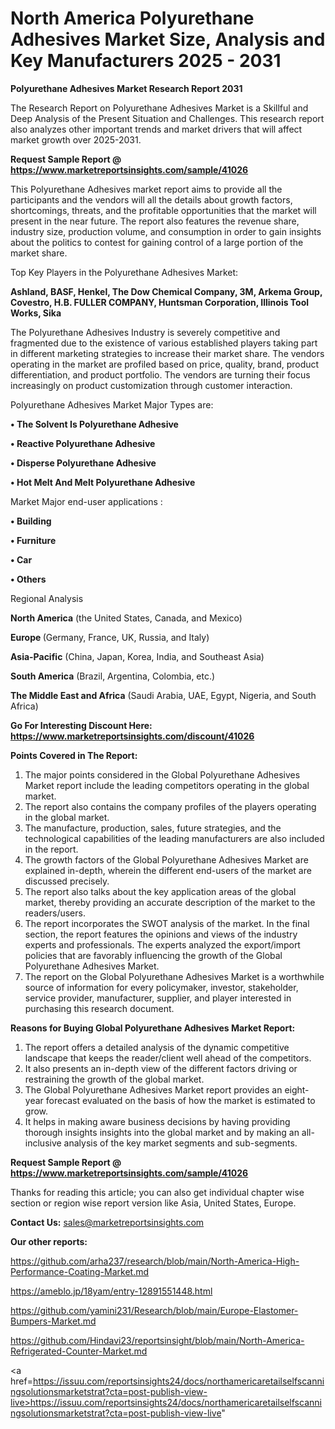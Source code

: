 # North America Polyurethane Adhesives Market Size, Analysis and Key Manufacturers 2025 - 2031

<strong>Polyurethane Adhesives Market Research Report 2031</strong>

The Research Report on Polyurethane Adhesives Market is a Skillful and Deep Analysis of the Present Situation and Challenges. This research report also analyzes other important trends and market drivers that will affect market growth over 2025-2031.

<strong>Request Sample Report @ <a href=https://www.marketreportsinsights.com/sample/41026>https://www.marketreportsinsights.com/sample/41026</a></strong>

This Polyurethane Adhesives market report aims to provide all the participants and the vendors will all the details about growth factors, shortcomings, threats, and the profitable opportunities that the market will present in the near future. The report also features the revenue share, industry size, production volume, and consumption in order to gain insights about the politics to contest for gaining control of a large portion of the market share.

Top Key Players in the Polyurethane Adhesives Market:

<strong>Ashland, BASF, Henkel, The Dow Chemical Company, 3M, Arkema Group, Covestro, H.B. FULLER COMPANY, Huntsman Corporation, Illinois Tool Works, Sika</strong>

The Polyurethane Adhesives Industry is severely competitive and fragmented due to the existence of various established players taking part in different marketing strategies to increase their market share. The vendors operating in the market are profiled based on price, quality, brand, product differentiation, and product portfolio. The vendors are turning their focus increasingly on product customization through customer interaction.

Polyurethane Adhesives Market Major Types are:

<strong>•  The Solvent Is Polyurethane Adhesive

•  Reactive Polyurethane Adhesive

•  Disperse Polyurethane Adhesive

•  Hot Melt And Melt Polyurethane Adhesive</strong>

Market Major end-user applications :

<strong>•  Building

•  Furniture

•  Car

•  Others</strong>

Regional Analysis

</u><strong><b>North America</b></strong> (the United States, Canada, and Mexico)

<strong><b>Europe </b></strong>(Germany, France, UK, Russia, and Italy)

<strong><b>Asia-Pacific</b></strong> (China, Japan, Korea, India, and Southeast Asia)

<strong><b>South America</b></strong> (Brazil, Argentina, Colombia, etc.)

<strong><b>The Middle East and Africa</b></strong> (Saudi Arabia, UAE, Egypt, Nigeria, and South Africa)

<strong>Go For Interesting Discount Here: <a href=https://www.marketreportsinsights.com/discount/41026>https://www.marketreportsinsights.com/discount/41026</a></strong>

<strong>Points Covered in The Report:</strong>
<ol>
  <li>The major points considered in the Global Polyurethane Adhesives Market report include the leading competitors operating in the global market.</li>
  <li>The report also contains the company profiles of the players operating in the global market.</li>
  <li>The manufacture, production, sales, future strategies, and the technological capabilities of the leading manufacturers are also included in the report.</li>
  <li>The growth factors of the Global Polyurethane Adhesives Market are explained in-depth, wherein the different end-users of the market are discussed precisely.</li>
  <li>The report also talks about the key application areas of the global market, thereby providing an accurate description of the market to the readers/users.</li>
  <li>The report incorporates the SWOT analysis of the market. In the final section, the report features the opinions and views of the industry experts and professionals. The experts analyzed the export/import policies that are favorably influencing the growth of the Global Polyurethane Adhesives Market.</li>
  <li>The report on the Global Polyurethane Adhesives Market is a worthwhile source of information for every policymaker, investor, stakeholder, service provider, manufacturer, supplier, and player interested in purchasing this research document.</li>
</ol>
<strong>Reasons for Buying Global Polyurethane Adhesives Market Report:</strong>

<ol>
  <li>The report offers a detailed analysis of the dynamic competitive landscape that keeps the reader/client well ahead of the competitors.</li>
  <li>It also presents an in-depth view of the different factors driving or restraining the growth of the global market.</li>
  <li>The Global Polyurethane Adhesives Market report provides an eight-year forecast evaluated on the basis of how the market is estimated to grow.</li>
  <li>It helps in making aware business decisions by having providing thorough insights insights into the global market and by making an all-inclusive analysis of the key market segments and sub-segments.</li>
</ol>
<strong>Request Sample Report @ <a href=https://www.marketreportsinsights.com/sample/41026>https://www.marketreportsinsights.com/sample/41026</a></strong>


Thanks for reading this article; you can also get individual chapter wise section or region wise report version like Asia, United States, Europe.

<strong>Contact Us:</strong>
sales@marketreportsinsights.com

<strong>Our other reports:</strong>

<a href=https://github.com/arha237/research/blob/main/North-America-High-Performance-Coating-Market.md>https://github.com/arha237/research/blob/main/North-America-High-Performance-Coating-Market.md</a>

<a href=https://ameblo.jp/18yam/entry-12891551448.html>https://ameblo.jp/18yam/entry-12891551448.html</a>

<a href=https://github.com/yamini231/Research/blob/main/Europe-Elastomer-Bumpers-Market.md>https://github.com/yamini231/Research/blob/main/Europe-Elastomer-Bumpers-Market.md</a>

<a href=https://github.com/Hindavi23/reportsinsight/blob/main/North-America-Refrigerated-Counter-Market.md>https://github.com/Hindavi23/reportsinsight/blob/main/North-America-Refrigerated-Counter-Market.md</a>

<a href=https://issuu.com/reportsinsights24/docs/northamericaretailselfscanningsolutionsmarketstrat?cta=post-publish-view-live>https://issuu.com/reportsinsights24/docs/northamericaretailselfscanningsolutionsmarketstrat?cta=post-publish-view-live</a>"
